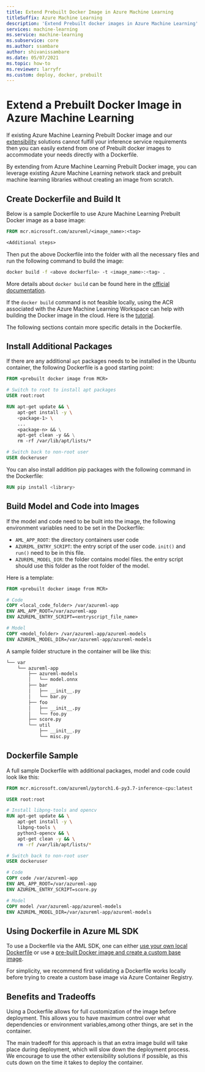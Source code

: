 ```yaml
---
title: Extend Prebuilt Docker Image in Azure Machine Learning
titleSuffix: Azure Machine Learning
description: 'Extend Prebuilt docker images in Azure Machine Learning'
services: machine-learning
ms.service: machine-learning
ms.subservice: core
ms.author: ssambare
author: shivanissambare
ms.date: 05/07/2021
ms.topic: how-to
ms.reviewer: larryfr
ms.custom: deploy, docker, prebuilt
---
```


# Extend a Prebuilt Docker Image in Azure Machine Learning

If existing Azure Machine Learning Prebuilt Docker image and our [extensibility](./how-to-prebuilt-docker-images-inference-python-extensibility.md) solutions cannot fulfill your inference service requirements then you can easily extend from one of Prebuilt docker images to accommodate your needs directly with a Dockerfile.

By extending from Azure Machine Learning Prebuilt Docker image, you can leverage existing Azure Machine Learning network stack and prebuilt machine learning libraries without creating an image from scratch.

## Create Dockerfile and Build It

Below is a sample Dockerfile to use Azure Machine Learning Prebuilt Docker image as a base image:

```Dockerfile
FROM mcr.microsoft.com/azureml/<image_name>:<tag>

<Additional steps>
```

Then put the above Dockerfile into the folder with all the necessary files and run the following command to build the image:

```bash
docker build -f <above dockerfile> -t <image_name>:<tag> .
```

More details about `docker build` can be found here in the [official documentation](https://docs.docker.com/engine/reference/commandline/build/).

If the `docker build` command is not feasible locally, using the ACR associated with the Azure Machine Learning Workspace can help with building the Docker image in the cloud. Here is the [tutorial](https://docs.microsoft.com/en-us/azure/container-registry/container-registry-tutorial-quick-task).

The following sections contain more specific details in the Dockerfile.

## Install Additional Packages

If there are any additional `apt` packages needs to be installed in the Ubuntu container, the following Dockerfile is a good starting point:

```Dockerfile
FROM <prebuilt docker image from MCR>

# Switch to root to install apt packages
USER root:root

RUN apt-get update && \
    apt-get install -y \
    <package-1> \
    ... 
    <package-n> && \
    apt-get clean -y && \
    rm -rf /var/lib/apt/lists/*

# Switch back to non-root user
USER dockeruser
```

You can also install addition pip packages with the following command in the Dockerfile:

```Dockerfile
RUN pip install <library>
```

## Build Model and Code into Images

If the model and code need to be built into the image, the following environment variables need to be set in the Dockerfile:

* `AML_APP_ROOT`: the directory containers user code
* `AZUREML_ENTRY_SCRIPT`: the entry script of the user code. `init()` and `run()` need to be in this file.
* `AZUREML_MODEL_DIR`: the folder contains model files. the entry script should use this folder as the root folder of the model.

Here is a template:

```Dockerfile
FROM <prebuilt docker image from MCR>

# Code
COPY <local_code_folder> /var/azureml-app
ENV AML_APP_ROOT=/var/azureml-app
ENV AZUREML_ENTRY_SCRIPT=<entryscript_file_name>

# Model
COPY <model_folder> /var/azureml-app/azureml-models
ENV AZUREML_MODEL_DIR=/var/azureml-app/azureml-models
```

A sample folder structure in the container will be like this:

``` bash
└── var
    └── azureml-app
        ├── azureml-models
        │   └── model.onnx
        ├── bar
        │   ├── __init__.py
        │   └── bar.py
        ├── foo
        │   ├── __init__.py
        │   └── foo.py
        ├── score.py
        └── util
            ├── __init__.py
            └── misc.py
```

## Dockerfile Sample

A full sample Dockerfile with additional packages, model and code could look like this:

```Dockerfile
FROM mcr.microsoft.com/azureml/pytorch1.6-py3.7-inference-cpu:latest

USER root:root

# Install libpng-tools and opencv
RUN apt-get update && \
    apt-get install -y \
    libpng-tools \
    python3-opencv && \
    apt-get clean -y && \
    rm -rf /var/lib/apt/lists/*

# Switch back to non-root user
USER dockeruser

# Code
COPY code /var/azureml-app
ENV AML_APP_ROOT=/var/azureml-app
ENV AZUREML_ENTRY_SCRIPT=score.py

# Model
COPY model /var/azureml-app/azureml-models
ENV AZUREML_MODEL_DIR=/var/azureml-app/azureml-models
```

## Using Dockerfile in Azure ML SDK

To use a Dockerfile via the AML SDK, one can either [use your own local Dockerfile](https://docs.microsoft.com/en-us/azure/machine-learning/how-to-use-environments#use-your-own-dockerfile) or use a [pre-built Docker image and create a custom base image](https://docs.microsoft.com/en-us/azure/machine-learning/how-to-use-environments#use-a-prebuilt-docker-image).

For simplicity, we recommend first validating a Dockerfile works locally before trying to create a custom base image via Azure Container Registry.

## Benefits and Tradeoffs

Using a Dockerfile allows for full customization of the image before deployment. This allows you to have maximum control over what dependencies or environment variables,among other things, are set in the container.

The main tradeoff for this approach is that an extra image build will take place during deployment, which will slow down the deployment process. We encourage to use the other extensibility solutions if possible, as this cuts down on the time it takes to deploy the container.